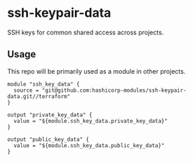 # ssh-keypair-data

SSH keys for common shared access across projects.

## Usage

This repo will be primarily used as a module in other projects.

```
module "ssh_key_data" {
  source = "git@github.com:hashicorp-modules/ssh-keypair-data.git//terraform"
}

output "private_key_data" {
  value = "${module.ssh_key_data.private_key_data}"
}

output "public_key_data" {
  value = "${module.ssh_key_data.public_key_data}"
}
```
